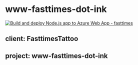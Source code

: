 # www-fasttimes-dot-ink

[![Build and deploy Node.js app to Azure Web App - fasttimes](https://github.com/neherdata/www-fasttimes-dot-ink/actions/workflows/main_fasttimes.yml/badge.svg)](https://github.com/neherdata/www-fasttimes-dot-ink/actions/workflows/main_fasttimes.yml)

## client: FasttimesTattoo

## project: www-fasttimes-dot-ink
